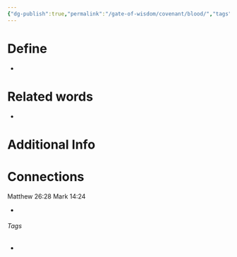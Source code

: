 ```yaml
---
{"dg-publish":true,"permalink":"/gate-of-wisdom/covenant/blood/","tags":["#GateWisdom","#Covenant"]}
---
```


# Define
- 

# Related words
- 

# Additional Info


# Connections
Matthew 26:28
Mark 14:24

- 

###### Tags
- 
